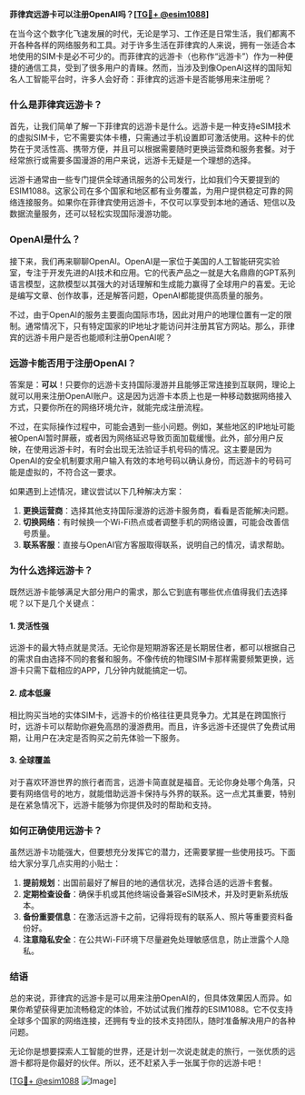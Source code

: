 **菲律宾远游卡可以注册OpenAI吗？[[TG💪+ @esim1088](https://t.me/s/esim1088)]**

在当今这个数字化飞速发展的时代，无论是学习、工作还是日常生活，我们都离不开各种各样的网络服务和工具。对于许多生活在菲律宾的人来说，拥有一张适合本地使用的SIM卡是必不可少的。而菲律宾的远游卡（也称作“远游卡”）作为一种便捷的通信工具，受到了很多用户的青睐。然而，当涉及到像OpenAI这样的国际知名人工智能平台时，许多人会好奇：菲律宾的远游卡是否能够用来注册呢？

### **什么是菲律宾远游卡？**

首先，让我们简单了解一下菲律宾的远游卡是什么。远游卡是一种支持eSIM技术的虚拟SIM卡，它不需要实体卡槽，只需通过手机设置即可激活使用。这种卡的优势在于灵活性高、携带方便，并且可以根据需要随时更换运营商和服务套餐。对于经常旅行或需要多国漫游的用户来说，远游卡无疑是一个理想的选择。

远游卡通常由一些专门提供全球通讯服务的公司发行，比如我们今天要提到的ESIM1088。这家公司在多个国家和地区都有业务覆盖，为用户提供稳定可靠的网络连接服务。如果你在菲律宾使用远游卡，不仅可以享受到本地的通话、短信以及数据流量服务，还可以轻松实现国际漫游功能。

### **OpenAI是什么？**

接下来，我们再来聊聊OpenAI。OpenAI是一家位于美国的人工智能研究实验室，专注于开发先进的AI技术和应用。它的代表产品之一就是大名鼎鼎的GPT系列语言模型，这款模型以其强大的对话理解和生成能力赢得了全球用户的喜爱。无论是编写文章、创作故事，还是解答问题，OpenAI都能提供高质量的服务。

不过，由于OpenAI的服务主要面向国际市场，因此对用户的地理位置有一定的限制。通常情况下，只有特定国家的IP地址才能访问并注册其官方网站。那么，菲律宾的远游卡用户是否也能顺利注册OpenAI呢？

### **远游卡能否用于注册OpenAI？**

答案是：**可以**！只要你的远游卡支持国际漫游并且能够正常连接到互联网，理论上就可以用来注册OpenAI账户。这是因为远游卡本质上也是一种移动数据网络接入方式，只要你所在的网络环境允许，就能完成注册流程。

不过，在实际操作过程中，可能会遇到一些小问题。例如，某些地区的IP地址可能被OpenAI暂时屏蔽，或者因为网络延迟导致页面加载缓慢。此外，部分用户反映，在使用远游卡时，有时会出现无法验证手机号码的情况。这主要是因为OpenAI的安全机制要求用户输入有效的本地号码以确认身份，而远游卡的号码可能是虚拟的，不符合这一要求。

如果遇到上述情况，建议尝试以下几种解决方案：

1. **更换运营商**：选择其他支持国际漫游的远游卡服务商，看看是否能解决问题。
2. **切换网络**：有时候换一个Wi-Fi热点或者调整手机的网络设置，可能会改善信号质量。
3. **联系客服**：直接与OpenAI官方客服取得联系，说明自己的情况，请求帮助。

### **为什么选择远游卡？**

既然远游卡能够满足大部分用户的需求，那么它到底有哪些优点值得我们去选择呢？以下是几个关键点：

#### **1. 灵活性强**
远游卡的最大特点就是灵活。无论你是短期游客还是长期居住者，都可以根据自己的需求自由选择不同的套餐和服务。不像传统的物理SIM卡那样需要频繁更换，远游卡只需下载相应的APP，几分钟内就能搞定一切。

#### **2. 成本低廉**
相比购买当地的实体SIM卡，远游卡的价格往往更具竞争力。尤其是在跨国旅行时，远游卡可以帮助你避免高昂的漫游费用。而且，许多远游卡还提供了免费试用期，让用户在决定是否购买之前先体验一下服务。

#### **3. 全球覆盖**
对于喜欢环游世界的旅行者而言，远游卡简直就是福音。无论你身处哪个角落，只要有网络信号的地方，就能借助远游卡保持与外界的联系。这一点尤其重要，特别是在紧急情况下，远游卡能够为你提供及时的帮助和支持。

### **如何正确使用远游卡？**

虽然远游卡功能强大，但要想充分发挥它的潜力，还需要掌握一些使用技巧。下面给大家分享几点实用的小贴士：

1. **提前规划**：出国前最好了解目的地的通信状况，选择合适的远游卡套餐。
2. **定期检查设备**：确保手机或其他终端设备兼容eSIM技术，并及时更新系统版本。
3. **备份重要信息**：在激活远游卡之前，记得将现有的联系人、照片等重要资料备份好。
4. **注意隐私安全**：在公共Wi-Fi环境下尽量避免处理敏感信息，防止泄露个人隐私。

### **结语**

总的来说，菲律宾的远游卡是可以用来注册OpenAI的，但具体效果因人而异。如果你希望获得更加流畅稳定的体验，不妨试试我们推荐的ESIM1088。它不仅支持全球多个国家的网络连接，还拥有专业的技术支持团队，随时准备解决用户的各种问题。

无论你是想要探索人工智能的世界，还是计划一次说走就走的旅行，一张优质的远游卡都将是你最好的伙伴。所以，还不赶紧入手一张属于你的远游卡吧！

[[TG💪+ @esim1088](https://t.me/s/esim1088) ![Image](https://i.postimg.cc/4NQfJmqS/Snipaste-2025-05-13-00-14-12.png)]